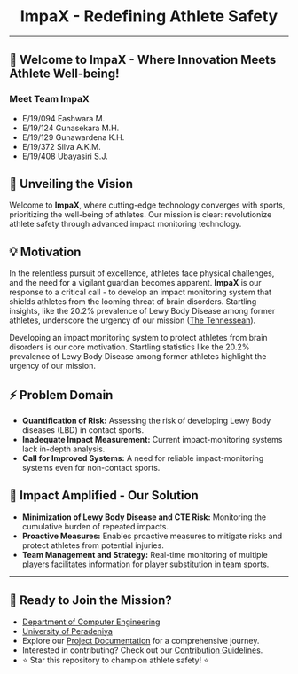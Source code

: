 <div align="center">
  <!-- <img src="insert_logo_image_url" alt="ImpaX Logo"> -->
  <h1>ImpaX - Redefining Athlete Safety</h1>
</div>

---

## 🚀 Welcome to ImpaX - Where Innovation Meets Athlete Well-being!

### Meet Team ImpaX

- E/19/094 Eashwara M.
- E/19/124 Gunasekara M.H.
- E/19/129 Gunawardena K.H.
- E/19/372 Silva A.K.M.
- E/19/408 Ubayasiri S.J.

## 🌟 Unveiling the Vision

Welcome to **ImpaX**, where cutting-edge technology converges with sports, prioritizing the well-being of athletes. Our mission is clear: revolutionize athlete safety through advanced impact monitoring technology.

## 💡 Motivation

In the relentless pursuit of excellence, athletes face physical challenges, and the need for a vigilant guardian becomes apparent. **ImpaX** is our response to a critical call - to develop an impact monitoring system that shields athletes from the looming threat of brain disorders. Startling insights, like the 20.2% prevalence of Lewy Body Disease among former athletes, underscore the urgency of our mission ([The Tennessean](insert_link)).

Developing an impact monitoring system to protect athletes from brain disorders is our core motivation. Startling statistics like the 20.2% prevalence of Lewy Body Disease among former athletes highlight the urgency of our mission.

## ⚡ Problem Domain

- **Quantification of Risk:** Assessing the risk of developing Lewy Body diseases (LBD) in contact sports.
- **Inadequate Impact Measurement:** Current impact-monitoring systems lack in-depth analysis.
- **Call for Improved Systems:** A need for reliable impact-monitoring systems even for non-contact sports.

## 🚨 Impact Amplified - Our Solution

- **Minimization of Lewy Body Disease and CTE Risk:** Monitoring the cumulative burden of repeated impacts.
- **Proactive Measures:** Enables proactive measures to mitigate risks and protect athletes from potential injuries.
- **Team Management and Strategy:** Real-time monitoring of multiple players facilitates information for player substitution in team sports.

---

## 🌟 Ready to Join the Mission?

- [Department of Computer Engineering](http://www.ce.pdn.ac.lk/)
- [University of Peradeniya](https://eng.pdn.ac.lk/)
- Explore our [Project Documentation](https://cepdnaclk.github.io/e19-3yp-impact-tracker/) for a comprehensive journey.
- Interested in contributing? Check out our [Contribution Guidelines](https://github.com/cepdnaclk/e19-3yp-impact-tracker).
- ⭐️ Star this repository to champion athlete safety! ⭐️
